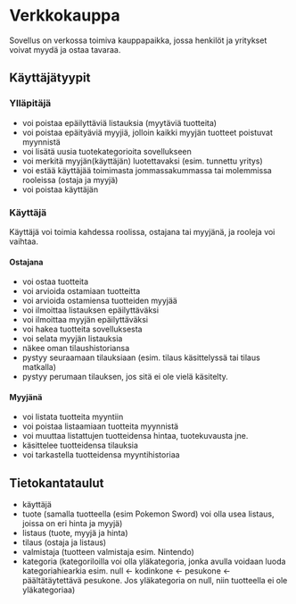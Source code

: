 # Verkkokauppa

Sovellus on verkossa toimiva kauppapaikka, jossa henkilöt ja yritykset voivat myydä ja ostaa tavaraa.

## Käyttäjätyypit
### Ylläpitäjä
- voi poistaa epäilyttäviä listauksia (myytäviä tuotteita)
- voi poistaa epäityäviä myyjiä, jolloin kaikki myyjän tuotteet poistuvat myynnistä
- voi lisätä uusia tuotekategorioita sovellukseen
- voi merkitä myyjän(käyttäjän) luotettavaksi (esim. tunnettu yritys)
- voi estää käyttäjää toimimasta jommassakummassa tai molemmissa rooleissa (ostaja ja myyjä)
- voi poistaa käyttäjän

### Käyttäjä
Käyttäjä voi toimia kahdessa roolissa, ostajana tai myyjänä, ja rooleja voi vaihtaa.

#### Ostajana
- voi ostaa tuotteita
- voi arvioida ostamiaan tuotteitta
- voi arvioida ostamiensa tuotteiden myyjää
- voi ilmoittaa listauksen epäilyttäväksi
- voi ilmoittaa myyjän epäilyttäväksi
- voi hakea tuotteita sovelluksesta
- voi selata myyjän listauksia
- näkee oman tilaushistoriansa
- pystyy seuraamaan tilauksiaan (esim. tilaus käsittelyssä tai tilaus matkalla)
- pystyy perumaan tilauksen, jos sitä ei ole vielä käsitelty.

#### Myyjänä
- voi listata tuotteita myyntiin
- voi poistaa listaamiaan tuotteita myynnistä
- voi muuttaa listattujen tuotteidensa hintaa, tuotekuvausta jne.
- käsittelee tuotteidensa tilauksia
- voi tarkastella tuotteidensa myyntihistoriaa

## Tietokantataulut
- käyttäjä
- tuote (samalla tuotteella (esim Pokemon Sword) voi olla usea listaus, joissa on eri hinta ja myyjä)
- listaus (tuote, myyjä ja hinta)
- tilaus (ostaja ja listaus)
- valmistaja (tuotteen valmistaja esim. Nintendo) 
- kategoria (kategoriloilla voi olla yläkategoria, jonka avulla voidaan luoda kategoriahiearkia esim. null <- kodinkone <- pesukone <- päältätäytettävä pesukone. Jos yläkategoria on null, niin tuotteella ei ole yläkategoriaa)


